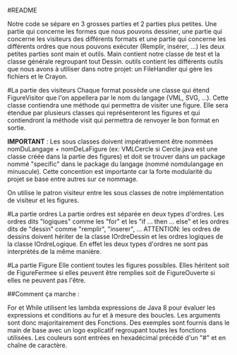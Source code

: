 #README

Notre code se sépare en 3 grosses parties et 2 parties plus petites. Une partie qui concerne les formes que nous pouvons dessiner, une partie qui concerne les visiteurs des différents formats et une partie qui concerne les différents ordres que nous pouvons exécuter (Remplir, insérer, ...) les deux petites parties sont main et outils. Main contient notre classe de test et la classe générale regroupant tout Dessin. outils contient les différents outils que nous avons à utiliser dans notre projet: un FileHandler qui gère les fichiers et le Crayon.


#La partie des visiteurs
 Chaque format possède une classe qui étend FigureVisitor que l'on appellera par le nom du langage (VML, SVG, ...). Cette classe contiendra une méthode qui permettra de visiter une figure. Elle sera étendue par plusieurs classes qui représenteront les figures et qui contiendront la méthode visit qui permettra de renvoyer le bon format en sortie.

**IMPORTANT** : Les sous classes doivent impérativement être nommées nomDuLangage + nomDeLaFigure (ex: VMLCercle si Cercle.java est une classe créée dans la partie des figures) et doit se trouver dans un package nommé "specific" dans le package du langage (nommé nomdulangage en minuscule). Cette concention est importante car la forte modularité du projet se base entre autres sur ce nommage.

On utilise le patron visiteur entre les sous classes de notre implémentation de visiteur et les figures.

#La partie ordres
La partie ordres est séparée en deux types d'ordres. Les ordres dits "logiques" comme les "for" et les "if ... then ... else" et les ordres dits de "dessin" comme "remplir", "inserer", ... ATTENTION: les ordres de dessins doivent hériter de la classe IOrdreDessin et les ordres logiques de la classe IOrdreLogique. En effet les deux types d'ordres ne sont pas interprétés de la même manière.

#La partie Figure
Elle contient toutes les figures possibles. Elles héritent soit de FigureFermee si elles peuvent être remplies soit de FigureOuverte si elles ne peuvent pas l'être. 


##Comment ça marche :

For et While utilisent les lambda expressions de Java 8 pour évaluer les expressions et conditions au fur et à mesure des boucles. Les arguments sont donc majoritairement des Fonctions. Des exemples sont fournis dans le main de base avec un logo explicatif regroupant toutes les fonctions utilisées. Les couleurs sont entrées en hexadécimal précédé d'un "#" et en chaîne de caractère.
